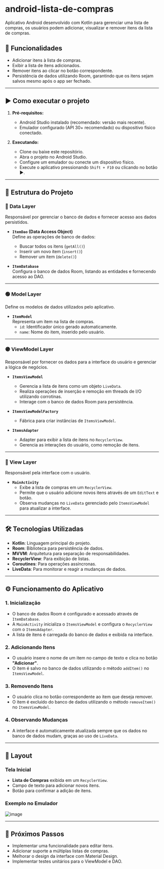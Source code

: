 # android-lista-de-compras

Aplicativo Android desenvolvido com Kotlin para gerenciar uma lista de compras, os usuários podem adicionar, visualizar e remover itens da lista de compras.

## 📲 Funcionalidades

- Adicionar itens à lista de compras.
- Exibir a lista de itens adicionados.
- Remover itens ao clicar no botão correspondente.
- Persistência de dados utilizando Room, garantindo que os itens sejam salvos mesmo após o app ser fechado.

---

## ▶️ Como executar o projeto

1. **Pré-requisitos:**
   - Android Studio instalado (recomendado: versão mais recente).
   - Emulador configurado (API 30+ recomendado) ou dispositivo físico conectado.

2. **Executando:**
   - Clone ou baixe este repositório.
   - Abra o projeto no Android Studio.
   - Configure um emulador ou conecte um dispositivo físico.
   - Execute o aplicativo pressionando `Shift + F10` ou clicando no botão ▶️.

---

## 📂 Estrutura do Projeto

### 🔵 **Data Layer**  
Responsável por gerenciar o banco de dados e fornecer acesso aos dados persistidos.

- **`ItemDao` (Data Access Object)**  
  Define as operações de banco de dados:  
  - Buscar todos os itens (`getAll()`)
  - Inserir um novo item (`insert()`)
  - Remover um item (`delete()`)

- **`ItemDatabase`**  
  Configura o banco de dados Room, listando as entidades e fornecendo acesso ao DAO.

---

### 🟢 **Model Layer**  
Define os modelos de dados utilizados pelo aplicativo.

- **`ItemModel`**  
  Representa um item na lista de compras.  
  - `id`: Identificador único gerado automaticamente.
  - `name`: Nome do item, inserido pelo usuário.

---

### 🟣 **ViewModel Layer**  
Responsável por fornecer os dados para a interface do usuário e gerenciar a lógica de negócios.

- **`ItemsViewModel`**  
  - Gerencia a lista de itens como um objeto `LiveData`.
  - Realiza operações de inserção e remoção em threads de I/O utilizando corrotinas.
  - Interage com o banco de dados Room para persistência.

- **`ItemsViewModelFactory`**  
  - Fábrica para criar instâncias de `ItemsViewModel`.

- **`ItemsAdapter`**  
  - Adapter para exibir a lista de itens no `RecyclerView`.
  - Gerencia as interações do usuário, como remoção de itens.

---

### 🔴 **View Layer**  
Responsável pela interface com o usuário.

- **`MainActivity`**  
  - Exibe a lista de compras em um `RecyclerView`.
  - Permite que o usuário adicione novos itens através de um `EditText` e botão.
  - Observa mudanças no `LiveData` gerenciado pelo `ItemsViewModel` para atualizar a interface.

---

## 🛠 Tecnologias Utilizadas

- **Kotlin**: Linguagem principal do projeto.
- **Room**: Biblioteca para persistência de dados.
- **MVVM**: Arquitetura para separação de responsabilidades.
- **RecyclerView**: Para exibição de listas.
- **Coroutines**: Para operações assíncronas.
- **LiveData**: Para monitorar e reagir a mudanças de dados.

---

## ⚙️ Funcionamento do Aplicativo

### 1. Inicialização
- O banco de dados Room é configurado e acessado através de `ItemDatabase`.
- A `MainActivity` inicializa o `ItemsViewModel` e configura o `RecyclerView` com o `ItemsAdapter`.
- A lista de itens é carregada do banco de dados e exibida na interface.

### 2. Adicionando Itens
- O usuário insere o nome de um item no campo de texto e clica no botão **"Adicionar"**.
- O item é salvo no banco de dados utilizando o método `addItem()` no `ItemsViewModel`.

### 3. Removendo Itens
- O usuário clica no botão correspondente ao item que deseja remover.
- O item é excluído do banco de dados utilizando o método `removeItem()` no `ItemsViewModel`.

### 4. Observando Mudanças
- A interface é automaticamente atualizada sempre que os dados no banco de dados mudam, graças ao uso de `LiveData`.

---

## 🎨 Layout

### Tela Inicial
- **Lista de Compras** exibida em um `RecyclerView`.
- Campo de texto para adicionar novos itens.
- Botão para confirmar a adição de itens.

### Exemplo no Emulador
![image](https://github.com/user-attachments/assets/0f789549-6241-461b-b83c-178aed4ed7dc)


---

## 🚀 Próximos Passos

- Implementar uma funcionalidade para editar itens.
- Adicionar suporte a múltiplas listas de compras.
- Melhorar o design da interface com Material Design.
- Implementar testes unitários para o ViewModel e DAO.
